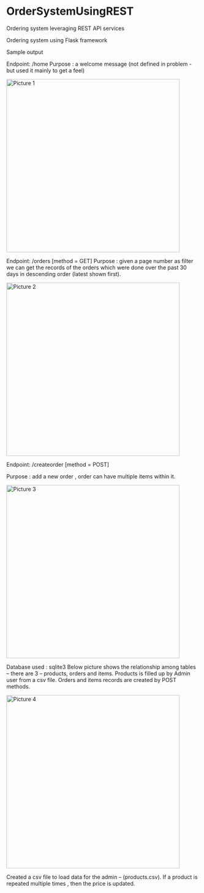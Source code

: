 # OrderSystemUsingREST
Ordering system leveraging REST API services

Ordering system using Flask framework


Sample output 

Endpoint: /home
Purpose : a welcome message (not defined in problem -but used it mainly to get a feel)

<img width="452" alt="Picture 1" src="https://user-images.githubusercontent.com/69183608/159407800-499b374f-b8ac-4d93-b195-6833afa4b7a7.png">


Endpoint: /orders [method = GET]
Purpose : given a page number as filter we can get the records of the orders which were done over the past 30 days in descending order (latest shown first). 

<img width="452" alt="Picture 2" src="https://user-images.githubusercontent.com/69183608/159407853-4623a09d-c269-466d-bcf2-338f1ce7d848.png">

Endpoint: /createorder [method = POST]

Purpose : add a new order , order can have multiple items within it.

<img width="452" alt="Picture 3" src="https://user-images.githubusercontent.com/69183608/159407867-d2ab2deb-48ad-4a03-9823-5fa694b9383d.png">


Database used : sqlite3
Below picture shows the relationship among tables – there are 3 – products, orders and items. Products is filled up by Admin user from a csv file. Orders and items records are created by POST methods.

<img width="452" alt="Picture 4" src="https://user-images.githubusercontent.com/69183608/159408382-fe2787c0-a4c5-4316-b3be-29240cf924ca.png">


Created a csv file to load data for the admin – (products.csv). If a product is repeated multiple times , then the price is updated. 

